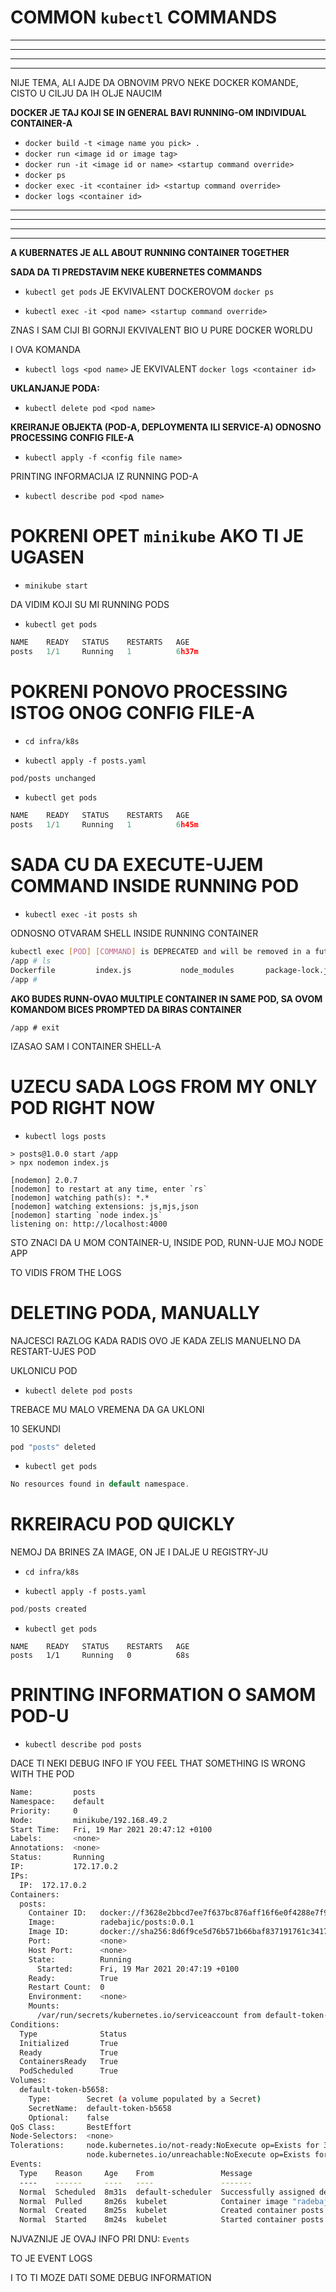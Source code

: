 # COMMON `kubectl` COMMANDS

***
***
***
***

NIJE TEMA, ALI AJDE DA OBNOVIM PRVO NEKE DOCKER KOMANDE, CISTO U CILJU DA IH OLJE NAUCIM

**DOCKER JE TAJ KOJI SE IN GENERAL BAVI RUNNING-OM INDIVIDUAL CONTAINER-A**

- `docker build -t <image name you pick> .`
- `docker run <image id or image tag>`
- `docker run -it <image id or name> <startup command override>`
- `docker ps`
- `docker exec -it <container id> <startup command override>`
- `docker logs <container id>` 

***
***
***
***

**A KUBERNATES JE ALL ABOUT RUNNING CONTAINER TOGETHER**

**SADA DA TI PREDSTAVIM NEKE KUBERNETES COMMANDS**

- `kubectl get pods` JE EKVIVALENT DOCKEROVOM `docker ps`

- `kubectl exec -it <pod name> <startup command override>`

ZNAS I SAM CIJI BI GORNJI EKVIVALENT BIO U PURE DOCKER WORLDU

I OVA KOMANDA

- `kubectl logs <pod name>` JE EKVIVALENT `docker logs <container id>`

**UKLANJANJE PODA:**

- `kubectl delete pod <pod name>`

**KREIRANJE OBJEKTA (POD-A, DEPLOYMENTA ILI SERVICE-A) ODNOSNO PROCESSING CONFIG FILE-A**

- `kubectl apply -f <config file name>`

PRINTING INFORMACIJA IZ RUNNING POD-A

- `kubectl describe pod <pod name>`

# POKRENI OPET `minikube` AKO TI JE UGASEN

- `minikube start`

DA VIDIM KOJI SU MI RUNNING PODS

- `kubectl get pods`

```c
NAME    READY   STATUS    RESTARTS   AGE
posts   1/1     Running   1          6h37m

```

# POKRENI PONOVO PROCESSING ISTOG ONOG CONFIG FILE-A

- `cd infra/k8s`

- `kubectl apply -f posts.yaml`

```bash
pod/posts unchanged
```

- `kubectl get pods`

```c
NAME    READY   STATUS    RESTARTS   AGE
posts   1/1     Running   1          6h45m
```

# SADA CU DA EXECUTE-UJEM COMMAND INSIDE RUNNING POD

- `kubectl exec -it posts sh`

ODNOSNO OTVARAM SHELL INSIDE RUNNING CONTAINER

```sh
kubectl exec [POD] [COMMAND] is DEPRECATED and will be removed in a future version. Use kubectl exec [POD] -- [COMMAND] instead.
/app # ls
Dockerfile         index.js           node_modules       package-lock.json  package.json       yarn.lock
/app # 

```

**AKO BUDES RUNN-OVAO MULTIPLE CONTAINER IN SAME POD, SA OVOM KOMANDOM BICES PROMPTED DA BIRAS CONTAINER**

```
/app # exit

```

IZASAO SAM I CONTAINER SHELL-A

# UZECU SADA LOGS FROM MY ONLY POD RIGHT NOW

- `kubectl logs posts`

```shell
> posts@1.0.0 start /app
> npx nodemon index.js

[nodemon] 2.0.7
[nodemon] to restart at any time, enter `rs`
[nodemon] watching path(s): *.*
[nodemon] watching extensions: js,mjs,json
[nodemon] starting `node index.js`
listening on: http://localhost:4000
```

STO ZNACI DA U MOM CONTAINER-U, INSIDE POD, RUNN-UJE MOJ NODE APP

TO VIDIS FROM THE LOGS

# DELETING PODA, MANUALLY

NAJCESCI RAZLOG KADA RADIS OVO JE KADA ZELIS MANUELNO DA RESTART-UJES POD

UKLONICU POD

- `kubectl delete pod posts`

TREBACE MU MALO VREMENA DA GA UKLONI

10 SEKUNDI

```c
pod "posts" deleted
```

- `kubectl get pods`

```c
No resources found in default namespace.
```

# RKREIRACU POD QUICKLY

NEMOJ DA BRINES ZA IMAGE, ON JE I DALJE U REGISTRY-JU

- `cd infra/k8s`

- `kubectl apply -f posts.yaml`

```c
pod/posts created
```

- `kubectl get pods`

```shell
NAME    READY   STATUS    RESTARTS   AGE
posts   1/1     Running   0          68s
```

# PRINTING INFORMATION O SAMOM POD-U

- `kubectl describe pod posts`

DACE TI NEKI DEBUG INFO IF YOU FEEL THAT SOMETHING IS WRONG WITH THE POD

```sh
Name:         posts
Namespace:    default
Priority:     0
Node:         minikube/192.168.49.2
Start Time:   Fri, 19 Mar 2021 20:47:12 +0100
Labels:       <none>
Annotations:  <none>
Status:       Running
IP:           172.17.0.2
IPs:
  IP:  172.17.0.2
Containers:
  posts:
    Container ID:   docker://f3628e2bbcd7ee7f637bc876aff16f6e0f4288e7f9ac7c9b10e6e3c135075c32
    Image:          radebajic/posts:0.0.1
    Image ID:       docker://sha256:8d6f9ce5d76b571b66baf837191761c341727f6b041935958936aeb5bed130f1
    Port:           <none>
    Host Port:      <none>
    State:          Running
      Started:      Fri, 19 Mar 2021 20:47:19 +0100
    Ready:          True
    Restart Count:  0
    Environment:    <none>
    Mounts:
      /var/run/secrets/kubernetes.io/serviceaccount from default-token-b5658 (ro)
Conditions:
  Type              Status
  Initialized       True 
  Ready             True 
  ContainersReady   True 
  PodScheduled      True 
Volumes:
  default-token-b5658:
    Type:        Secret (a volume populated by a Secret)
    SecretName:  default-token-b5658
    Optional:    false
QoS Class:       BestEffort
Node-Selectors:  <none>
Tolerations:     node.kubernetes.io/not-ready:NoExecute op=Exists for 300s
                 node.kubernetes.io/unreachable:NoExecute op=Exists for 300s
Events:
  Type    Reason     Age    From               Message
  ----    ------     ----   ----               -------
  Normal  Scheduled  8m31s  default-scheduler  Successfully assigned default/posts to minikube
  Normal  Pulled     8m26s  kubelet            Container image "radebajic/posts:0.0.1" already present on machine
  Normal  Created    8m25s  kubelet            Created container posts
  Normal  Started    8m24s  kubelet            Started container posts

```

NJVAZNIJE JE OVAJ INFO PRI DNU: `Events`

TO JE EVENT LOGS

I TO TI MOZE DATI SOME DEBUG INFORMATION


